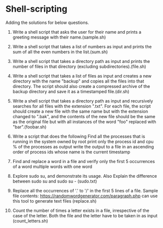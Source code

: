 # Shell-scripting

Adding the solutions for below questions. 

1. Write a shell script that asks the user for their name and prints a greeting message with their name.(sample.sh)

2. Write a shell script that takes a list of numbers as input and prints the sum of all the even numbers in the list.(sum.sh)

3. Write a shell script that takes a directory path as input and prints the number of files in that directory (excluding subdirectories).(file.sh)

4. Write a shell script that takes a list of files as input and creates a new directory with the name "backup" and copies all the files into that directory. The script should also create a compressed archive of the backup directory and save it as a timestamped file.(dir.sh)

5. Write a shell script that takes a directory path as input and recursively searches for all files with the extension ".txt". For each file, the script should create a new file with the same name but with the extension changed to ".bak", and the contents of the new file should be the same as the original file but with all instances of the word "foo" replaced with "bar".(foobar.sh)

6. Write a script that does the following
Find all the processes that is running in the system owned by root
print only the process id and cpu % of the processes as output
write the output to a file in an ascending order of process ids whose name is the current timestamp

7. Find and replace
a word in a file and verify
only the first 5 occurrences of a word
multiple words with one word

8. Explore sudo su, and demonstrate its usage. Also Explain the difference between sudo su and sudo su - (sudo.txt)

9. Replace all the occurrences of '.' to '/' in the first 5 lines of a file. Sample file contents: https://randomwordgenerator.com/paragraph.php can use this tool to generate text files (replace.sh)

10. Count the number of times a letter exists in a file, irrespective of the case of the letter. Both the file and the letter have to be taken in as input (count_letters.sh)
